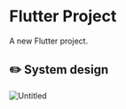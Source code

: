 # Flutter Project

A new Flutter project.

## ✏️ System design
![Untitled](https://github.com/Habeba-Elhosary/omarahmed/assets/111078954/bb5a9ebd-ac37-4e4a-b654-692f6488a585)